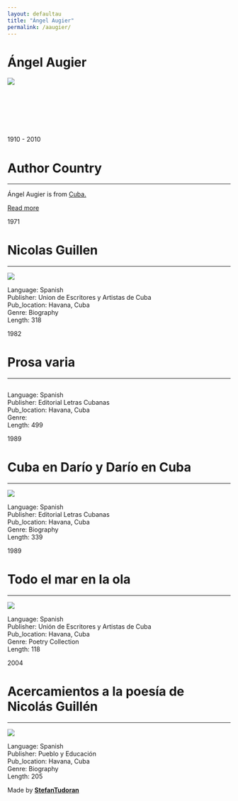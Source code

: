 ```yaml
---
layout: defaultau
title: "Ángel Augier"
permalink: /aaugier/
---
```

<!-- partial:index.partial.html -->
<div class="content">
    <h1>Ángel Augier</h1>
    <div class="quote">
        <div><img src="https://www.cubaplusmagazine.com/img/articulos/15/12--angel-charles-chaplin-2.jpg" class="logo"></div>
    </div>
    <div class="timeline">
        <div style="padding-bottom:100px;"></div>
        <div class="block">
            <div class="date right"><p class="right"> 1910 - 2010 </p></div>
            <div class="dot"></div>
            <div class="left first">
            <div class="author_country">
                <h1>Author Country</h1><hr>
          <div class="aclocation">  <p>Ángel Augier is from <a href="{{ site.baseurl }}/14">Cuba.</a></p> </div>
                <div class="acreadmore"><a href="https://es.wikipedia.org/wiki/Ángel_Augier" target="_blank">Read more</a> </div>
            </div>
            </div>
        </div>
        <div class="block">
            <div class="date left"><p class="left">1971</p></div>
            <div class="dot"></div>
            <div class="right">
                <h1>Nicolas Guillen</h1><hr>
                <p><img src="https://pictures.abebooks.com/inventory/3889324055.jpg"></p>
                <p>
                Language: Spanish<br/>
                Publisher: Union de Escritores y Artistas de Cuba<br/>
                Pub_location: Havana, Cuba <br/>
                Genre: Biography<br/>
                Length: 318</p>
            </div>
        </div>
        <div class="block">
            <div class="date right"><p class="right">1982</p></div>
            <div class="dot"></div>
            <div class="left hide">
                <h1>Prosa varia</h1><hr>
                <p><img src=""></p>
                <p>Language: Spanish<br/>
                Publisher: Editorial Letras Cubanas<br/>
                Pub_location: Havana, Cuba<br/>
                Genre: <br/>
                Length: 499</p>
            </div>
        </div>
        <div class="block">
            <div class="date left"><p class="left">1989</p></div>
            <div class="dot"></div>
            <div class="right hide">
                <h1>Cuba en Darío y Darío en Cuba</h1><hr>
                <p><img src="https://images-na.ssl-images-amazon.com/images/I/41-udspME7L._SY344_BO1,204,203,200_QL70_ML2_.jpg"></p>
                <p>Language: Spanish<br/>
                Publisher: Editorial Letras Cubanas<br/>
                Pub_location: Havana, Cuba<br/>
                Genre: Biography<br/>
                Length: 339</p>
            </div>
        </div>
        <div class="block">
            <div class="date right"><p class="right">1989</p></div>
            <div class="dot"></div>
            <div class="left hide">
                <h1>Todo el mar en la ola</h1><hr>
                <p><img src="https://cloud10.todocoleccion.online/libros-segunda-mano/tc/2016/08/18/12/58605805.webp"></p>
                <p>Language: Spanish<br/>
                Publisher: Unión de Escritores y Artistas de Cuba<br/>
                Pub_location:  Havana, Cuba<br/>
                Genre: Poetry Collection<br/>
                Length: 118</p>
            </div>
            </div>
        <div class="block">
            <div class="date left"><p class="left">2004</p></div>
            <div class="dot"></div>
            <div class="right hide">
                <h1>Acercamientos a la poesía de Nicolás Guillén</h1><hr>
                <p><img src="https://m.media-amazon.com/images/I/519dwWjtKQL._SX373_BO1,204,203,200_.jpg"></p>
                <p>Language: Spanish<br/>
                Publisher: Pueblo y Educación<br/>
                Pub_location:  Havana, Cuba<br/>
                Genre: Biography<br/>
                Length: 205</p>
            </div>
        </div>
        <div id="footer">
        <p id="copyright">Made by&nbsp;<strong><a href="https://www.linkedin.com/in/nicolae-stefan-tudoran-b02291127/" target="_blank">StefanTudoran</a></strong></p>
    </div>
</div>
<!-- partial -->
  <script src='https://cdnjs.cloudflare.com/ajax/libs/jquery/3.1.1/jquery.min.js'></script><script  src="assets/js/authorscript.js"></script>
